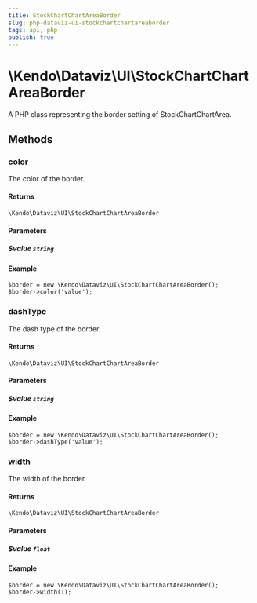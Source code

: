 ```yaml
---
title: StockChartChartAreaBorder
slug: php-dataviz-ui-stockchartchartareaborder
tags: api, php
publish: true
---
```


# \Kendo\Dataviz\UI\StockChartChartAreaBorder

A PHP class representing the border setting of StockChartChartArea.


## Methods

### color
The color of the border.

#### Returns
`\Kendo\Dataviz\UI\StockChartChartAreaBorder`

#### Parameters

##### $value `string`



#### Example 
    $border = new \Kendo\Dataviz\UI\StockChartChartAreaBorder();
    $border->color('value');

### dashType
The dash type of the border.

#### Returns
`\Kendo\Dataviz\UI\StockChartChartAreaBorder`

#### Parameters

##### $value `string`



#### Example 
    $border = new \Kendo\Dataviz\UI\StockChartChartAreaBorder();
    $border->dashType('value');

### width
The width of the border.

#### Returns
`\Kendo\Dataviz\UI\StockChartChartAreaBorder`

#### Parameters

##### $value `float`



#### Example 
    $border = new \Kendo\Dataviz\UI\StockChartChartAreaBorder();
    $border->width(1);

